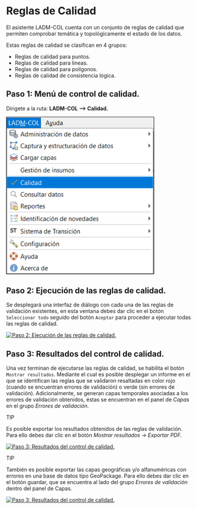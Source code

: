 # Reglas de Calidad

El asistente LADM-COL cuenta con un conjunto de reglas de calidad que permiten comprobar temática y topológicamente el estado de los datos. 

Estas reglas de calidad se clasifican en 4 grupos:

- Reglas de calidad para puntos.
- Reglas de calidad para lineas.
- Reglas de calidad para polígonos.
- Reglas de calidad de consistencia lógica.

## Paso 1: Menú de control de calidad.

Dirigete a la ruta: **LADM-COL –> Calidad.**

<a class="" data-lightbox="Paso 1: Menú de control de calidad." href="../_static/tutorial/reglas_de_calidad/cap10calidad1.png" title="Paso 1: Menú de control de calidad." data-title="Paso 1: Menú de control de calidad."><img src="../_static/tutorial/reglas_de_calidad/cap10calidad1.png" class="align-center" width="400px" alt="Paso 1: Menú de control de calidad."/></a>

## Paso 2: Ejecución de las reglas de calidad.

Se desplegará una interfaz de diálogo con cada una de las reglas de validación existentes, en esta ventana debes dar clic en el botón `Seleccionar todo` seguido del botón `Aceptar` para proceder a ejecutar todas las reglas de calidad.

<a class="" data-lightbox="Paso 2: Ejecución de las reglas de calidad." href="../_static/tutorial/reglas_de_calidad/cap10calidad2.gif" title="Paso 2: Ejecución de las reglas de calidad." data-title="Paso 2: Ejecución de las reglas de calidad."><img src="../_static/tutorial/reglas_de_calidad/cap10calidad2.gif" class="align-center" width="800px" alt="Paso 2: Ejecución de las reglas de calidad."/></a>

## Paso 3: Resultados del control de calidad.

Una vez terminan de ejecutarse las reglas de calidad, se habilita el botón `Mostrar resultados`. Mediante el cual es posible desplegar un informe en el que se identifican las reglas que se validaron resaltadas en color rojo (cuando se encuentran errores de validación) o verde (sin errores de validación). Adicionalmente, se generan capas temporales asociadas a los errores de validación obtenidos, éstas se encuentran en el panel de *Capas* en el grupo *Errores de validación*.

<div class="seealso">
<p class="admonition-title">TIP</p>
<p>Es posible exportar los resultados obtenidos de las reglas de validación. Para ello debes dar clic en el botón <i>Mostrar resultados -> Exportar PDF.</i></p>
</div>

<a class="" data-lightbox="Paso 3: Resultados del control de calidad." href="../_static/tutorial/reglas_de_calidad/cap10calidad3.gif" title="Paso 3: Resultados del control de calidad." data-title="Paso 3: Resultados del control de calidad."><img src="../_static/tutorial/reglas_de_calidad/cap10calidad3.gif" class="align-center" width="800px" alt="Paso 3: Resultados del control de calidad."/></a>

<div class="seealso">
<p class="admonition-title">TIP</p>
<p>También es posible exportar las capas geográficas y/o alfanuméricas con errores en una base de datos tipo GeoPackage. Para ello debes dar clic en el botón guardar, que se encuentra al lado del grupo <i>Errores de validación</i> dentro del panel de Capas.</p>
</div>

<a class="" data-lightbox="Paso 3: Resultados del control de calidad." href="../_static/tutorial/reglas_de_calidad/cap10calidad4.gif" title="Paso 3: Resultados del control de calidad." data-title="Paso 3: Resultados del control de calidad."><img src="../_static/tutorial/reglas_de_calidad/cap10calidad4.gif" class="align-center" width="800px" alt="Paso 3: Resultados del control de calidad."/></a>